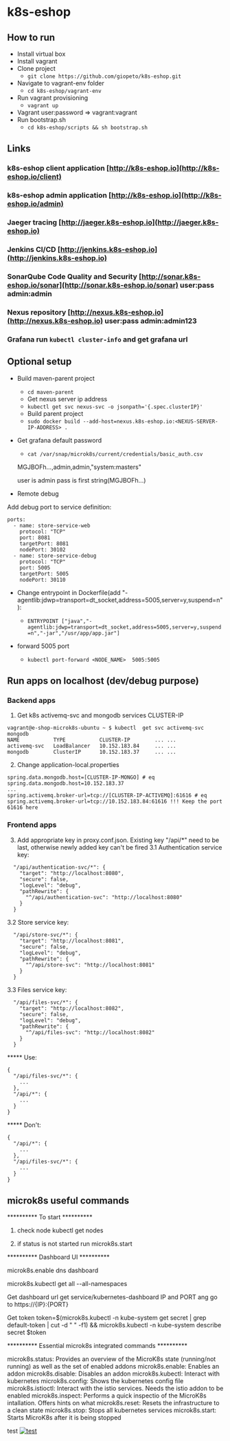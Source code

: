 # k8s-eshop

## How to run
- Install virtual box
- Install vagrant
- Clone project
    - `git clone https://github.com/giopeto/k8s-eshop.git`
- Navigate to vagrant-env folder
	- `cd k8s-eshop/vagrant-env`
- Run vagrant provisioning
	- `vagrant up`
- Vagrant user:password => vagrant:vagrant
- Run bootstrap.sh
	- `cd k8s-eshop/scripts && sh bootstrap.sh`

## Links
### k8s-eshop client application [http://k8s-eshop.io](http://k8s-eshop.io/client)
### k8s-eshop admin application [http://k8s-eshop.io](http://k8s-eshop.io/admin)
### Jaeger tracing [http://jaeger.k8s-eshop.io](http://jaeger.k8s-eshop.io)
### Jenkins CI/CD [http://jenkins.k8s-eshop.io](http://jenkins.k8s-eshop.io)
### SonarQube Code Quality and Security [http://sonar.k8s-eshop.io/sonar](http://sonar.k8s-eshop.io/sonar) user:pass admin:admin
### Nexus repository [http://nexus.k8s-eshop.io](http://nexus.k8s-eshop.io) user:pass admin:admin123
### Grafana run `kubectl cluster-info` and get grafana url

## Optional setup
- Build maven-parent project
	- `cd maven-parent`
    - Get nexus server ip address
	- `kubectl get svc nexus-svc -o jsonpath='{.spec.clusterIP}'`
    - Build parent project
	- `sudo docker build --add-host=nexus.k8s-eshop.io:<NEXUS-SERVER-IP-ADDRESS> .`
- Get grafana default password
	- `cat /var/snap/microk8s/current/credentials/basic_auth.csv`
	
	MGJBOFh...,admin,admin,"system:masters"

	user is admin pass is first string(MGJBOFh...)
- Remote debug

Add debug port to service definition:
  ```
  ports:
    - name: store-service-web
      protocol: "TCP"
      port: 8081
      targetPort: 8081
      nodePort: 30102
    - name: store-service-debug
      protocol: "TCP"
      port: 5005
      targetPort: 5005
      nodePort: 30110   
   ```

- Change entrypoint in Dockerfile(add "-agentlib:jdwp=transport=dt_socket,address=5005,server=y,suspend=n"):
	- `ENTRYPOINT ["java","-agentlib:jdwp=transport=dt_socket,address=5005,server=y,suspend=n","-jar","/usr/app/app.jar"]`
	
- forward 5005 port
	- `kubectl port-forward <NODE_NAME>  5005:5005`

## Run apps on localhost (dev/debug purpose)

### Backend apps
1. Get k8s activemq-svc and mongodb services CLUSTER-IP

```
vagrant@e-shop-microk8s-ubuntu ~ $ kubectl  get svc activemq-svc mongodb
NAME           TYPE           CLUSTER-IP        ... ...   
activemq-svc   LoadBalancer   10.152.183.84     ... ...
mongodb        ClusterIP      10.152.183.37     ... ...
```

2. Change application-local.properties
```
spring.data.mongodb.host=[CLUSTER-IP-MONGO] # eq spring.data.mongodb.host=10.152.183.37
...
spring.activemq.broker-url=tcp://[CLUSTER-IP-ACTIVEMQ]:61616 # eq spring.activemq.broker-url=tcp://10.152.183.84:61616 !!! Keep the port 61616 here
```

### Frontend apps

3. Add appropriate key in proxy.conf.json. Existing key "/api/*" need to be last, otherwise newly added key can't be fired
3.1 Authentication service key:
```
  "/api/authentication-svc/*": {
    "target": "http://localhost:8080",
    "secure": false,
    "logLevel": "debug",
    "pathRewrite": {
      "^/api/authentication-svc": "http://localhost:8080"
    }
  }
```
3.2 Store service key:
```
  "/api/store-svc/*": {
    "target": "http://localhost:8081",
    "secure": false,
    "logLevel": "debug",
    "pathRewrite": {
      "^/api/store-svc": "http://localhost:8081"
    }
  }
```
3.3 Files service key:
```
  "/api/files-svc/*": {
    "target": "http://localhost:8082",
    "secure": false,
    "logLevel": "debug",
    "pathRewrite": {
      "^/api/files-svc": "http://localhost:8082"
    }
  }
```
***** Use:
```
{
  "/api/files-svc/*": {
    ...
  },
  "/api/*": {
    ...
  }
}
```
***** Don't:
```
{
  "/api/*": {
    ...
  },
  "/api/files-svc/*": {
    ...
  }
}
```


## microk8s useful commands
********** To start **********

1. check node
kubectl get nodes

2. if status is not started run
microk8s.start


********** Dashboard UI **********

microk8s.enable dns dashboard

microk8s.kubectl get all --all-namespaces

Get dashboard url
get service/kubernetes-dashboard IP and PORT ang go to https://{IP}:{PORT}

Get token
token=$(microk8s.kubectl -n kube-system get secret | grep default-token | cut -d " " -f1) && microk8s.kubectl -n kube-system describe secret $token


********** Essential microk8s integrated commands **********

microk8s.status: Provides an overview of the MicroK8s state (running/not running) as well as the set of enabled addons
microk8s.enable: Enables an addon
microk8s.disable: Disables an addon
microk8s.kubectl: Interact with kubernetes
microk8s.config: Shows the kubernetes config file
microk8s.istioctl: Interact with the istio services. Needs the istio addon to be enabled
microk8s.inspect: Performs a quick inspectio of the MicroK8s intallation. Offers hints on what
microk8s.reset: Resets the infrastructure to a clean state
microk8s.stop: Stops all kubernetes services
microk8s.start: Starts MicroK8s after it is being stopped

test
[![test](https://j.gifs.com/OMX89B.gif)](https://www.youtube.com/)